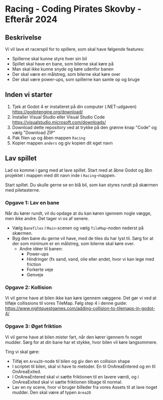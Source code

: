 # Racing - Coding Pirates Skovby - Efterår 2024

## Beskrivelse

Vi vil lave et racerspil for to spillere, som skal have følgende features:

- Spillerne skal kunne styre hver sin bil
- Spillet skal have en bane, som bilerne skal køre på
- Man skal ikke kunne snyde og køre udenfor banen
- Der skal være en målstreg, som bilerne skal køre over
- Der skal være power-ups, som spillerne kan samle op og bruge

## Inden vi starter

1. Tjek at Godot 4 er installeret på din computer (.NET-udgaven) https://godotengine.org/download/
2. Installer Visual Studio eller Visual Studio Code https://visualstudio.microsoft.com/downloads/
3. Download dette repository ved at trykke på den grønne knap "Code" og vælg "Download ZIP"
4. Pak filen up og åben mappen `Racing`
5. Kopier mappen `anders` og giv kopien dit eget navn

## Lav spillet

Lad os komme i gang med at lave spillet. Start med at åbne Godot og åbn projektet i mappen med dit navn inde i `Racing`-mappen.

Start spillet. Du skulle gerne se en blå bil, som kan styres rundt på skærmen med piletasterne.

### Opgave 1: Lav en bane

Når du kører rundt, vil du opdage at du kan køren igennem nogle vægge, men ikke andre. Det tager vi os af senere.

- Vælg `BaneTiles` i `Main`-scenen og vælg `TileMap`-noden nederst på skærmen.
- Byg den bane du gerne vil have, med de tiles du har lyst til. Sørg for at der som minimum er en målstreg, som bilerne skal køre over.
  - Andre idéer til banen:
    - Power-ups
    - Hindringer (fx sand, vand, olie eller andet, hvor vi kan lege med friction
    - Forkerte veje
    - Genveje

### Opgave 2: Kollision

Vi vil gerne have at bilen ikke kan køre igennem væggene. Det gør vi ved at tilføje collissions til vores TileMap. Følg step 4 i denne guide: https://www.nightquestgames.com/adding-collision-to-tilemaps-in-godot-4/

### Opgave 3: Øget friktion

Vi vil gerne have at bilen mister fart, når den kører igennem fx noget mudder. Sørg for at din bane har et stykke, hvor bilen vil køre langsommere.

Ting vi skal gøre:

- Tilføj en `Area2D`-node til bilen og giv den en collision shape
- I scriptet til bilen, skal vi have to metoder. En til OnAreaEntered og en til OnAreaExited.
- I OnAreaEntered skal vi sætte friktionen til en lavere værdi, og i OnAreaExited skal vi sætte friktionen tilbage til normal.
- Lav en ny scene, hvor vi bruger billeder fra vores Assets til at lave noget mudder. Den skal være af typen `Area2D`